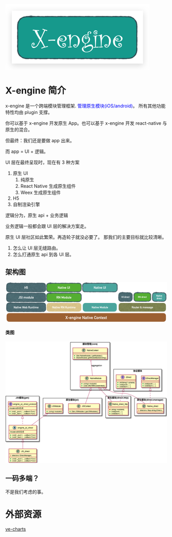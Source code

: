 <img src="assets/image-20210522170631443.png" alt="image-20210522170631443" style="zoom:50%;" />

# X-engine 简介

x-engine 是一个跨端模块管理框架. <span style="color:blue">管理原生模块(iOS/android)</span>。 所有其他功能特性均由 plugin 支撑。

你可以基于 x-engine 开发原生 App。也可以基于 x-engine 开发 react-native 与原生的混合。



但最终：我们还是要做 app 出来。

而 app = UI + 逻辑。

UI 层在最终呈现时，现在有 3 种方案

1. 原生 UI
   1. 纯原生
   2. React Native 生成原生组件
   3. Weex 生成原生组件
2. H5
3. 自制渲染引擎



逻辑分为，原生 api + 业务逻辑

业务逻辑一般都会跟 UI 层的解决方案走。



原生 UI 层社区如此繁荣。再造轮子就没必要了。 那我们的主要目标就比较清晰。

1. 怎么让 UI 层无缝路由。
2. 怎么打通原生 api 到各 UI 层。





<!-- tabs:start -->

## **架构图**

![image-20210522170415391](assets/image-20210522170415391.png)

#### **类图**

![](assets/image-20210422162839624.png)


<!-- tabs:end -->



## 一码多端？

不是我们考虑的事。





# 外部资源
[ve-charts](https://vueblocks.github.io/ve-charts/#/chart-wordcloud)
